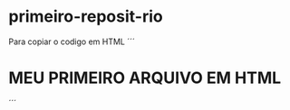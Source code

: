 # primeiro-reposit-rio

Para copiar o codigo em HTML
´´´
<html>
  <h1>MEU PRIMEIRO ARQUIVO EM HTML</h1>
  </html>
´´´
